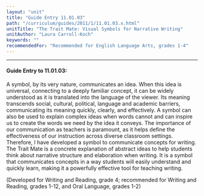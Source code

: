 ```yaml
---
layout: "unit"
title: "Guide Entry 11.01.03"
path: "/curriculum/guides/2011/1/11.01.03.x.html"
unitTitle: "The Trait Mate: Visual Symbols for Narrative Writing"
unitAuthor: "Laura Carroll-Koch"
keywords: ""
recommendedFor: "Recommended for English Language Arts, grades 1-4"
---
```

<body>
<hr/>
<h4>
Guide Entry to 11.01.03:
</h4>
<p>
A symbol, by its very nature, communicates an idea. When this idea is universal, connecting to a deeply familiar concept, it can be widely understood as it is translated into the language of the viewer. Its meaning transcends social, cultural, political, language and academic barriers, communicating its meaning quickly, clearly, and effectively. A symbol can also be used to explain complex ideas when words cannot and can inspire us to create the words we need by the idea it conveys. The importance of our communication as teachers is paramount, as it helps define the effectiveness of our instruction across diverse classroom settings. Therefore, I have developed a symbol to communicate concepts for writing. The Trait Mate is a concrete explanation of abstract ideas to help students think about narrative structure and elaboration when writing. It is a symbol that communicates concepts in a way students will easily understand and quickly learn, making it a powerfully effective tool for teaching writing.
</p>
<p>
(Developed for Writing and Reading, grade 4; recommended for Writing and Reading, grades 1-12, and Oral Language, grades 1-2)
</p>
</body>